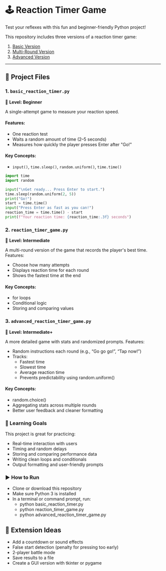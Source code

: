 # 🕹️ Reaction Timer Game

Test your reflexes with this fun and beginner-friendly Python project!

This repository includes three versions of a reaction timer game:

1. [Basic Version](#1-basic_reaction_timerpy)
2. [Multi-Round Version](#2-reaction_timer_gamepy)
3. [Advanced Version](#3-advanced_reaction_timer_gamepy)

---

## 📁 Project Files

### 1. `basic_reaction_timer.py`
🔰 **Level: Beginner**

A single-attempt game to measure your reaction speed.

#### Features:
- One reaction test
- Waits a random amount of time (2–5 seconds)
- Measures how quickly the player presses Enter after "Go!"

#### Key Concepts:
- `input()`, `time.sleep()`, `random.uniform()`, `time.time()`

```python
import time
import random

input("\nGet ready... Press Enter to start.")
time.sleep(random.uniform(2, 5))
print("Go!")
start = time.time()
input("Press Enter as fast as you can!")
reaction_time = time.time() - start
print(f"Your reaction time: {reaction_time:.3f} seconds")
```

### 2. `reaction_timer_game.py`

🧪 **Level: Intermediate**

A multi-round version of the game that records the player's best time.
Features:

* Choose how many attempts
* Displays reaction time for each round
* Shows the fastest time at the end

#### Key Concepts:
* for loops
* Conditional logic
* Storing and comparing values

### 3. `advanced_reaction_timer_game.py`

🚀 **Level: Intermediate+**

A more detailed game with stats and randomized prompts.
Features:
* Random instructions each round (e.g., “Go go go!”, “Tap now!”)
* Tracks:
    * Fastest time
    * Slowest time
    * Average reaction time
    * Prevents predictability using random.uniform()

#### Key Concepts:
* random.choice()
* Aggregating stats across multiple rounds
* Better user feedback and cleaner formatting

### 🎯 Learning Goals
This project is great for practicing:
* Real-time interaction with users
* Timing and random delays
* Storing and comparing performance data
* Writing clean loops and conditionals
* Output formatting and user-friendly prompts

### ▶️ How to Run
* Clone or download this repository
* Make sure Python 3 is installed
* In a terminal or command prompt, run:
  * python basic_reaction_timer.py
  * python reaction_timer_game.py
  * python advanced_reaction_timer_game.py

## 🧠 Extension Ideas
* Add a countdown or sound effects
* False start detection (penalty for pressing too early)
* 2-player battle mode
* Save results to a file
* Create a GUI version with tkinter or pygame